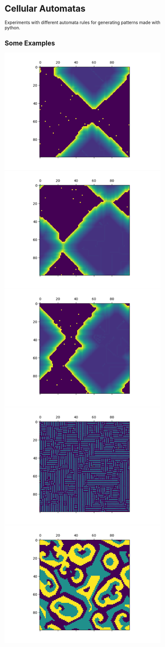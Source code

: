 # Cellular Automatas
Experiments with different automata rules for generating patterns made with python.

## Some Examples
![alt text][example1]
![alt text][example2]
![alt text][example3]
![alt text][example4]
![alt text][example5]

[example1]: MEDIA/Figure_1-1.png "Example 1"
[example2]: MEDIA/Figure_1-2.png "Example 2"
[example3]: MEDIA/Figure_1-3.png "Example 3"
[example4]: MEDIA/Figure_1-4.png "Example 4"
[example5]: MEDIA/Figure_1-5.png "Example 5"
